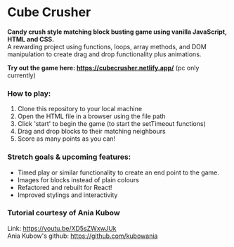 # Cube Crusher

**Candy crush style matching block busting game using vanilla JavaScript, HTML and CSS.**      
A rewarding project using functions, loops, array methods, and DOM manipulation to create drag and drop functionality plus animations.

**Try out the game here: https://cubecrusher.netlify.app/**
(pc only currently)

### How to play:
1. Clone this repository to your local machine
2. Open the HTML file in a browser using the file path
3. Click 'start' to begin the game (to start the setTimeout functions)
4. Drag and drop blocks to their matching neighbours
5. Score as many points as you can!


### Stretch goals & upcoming features:
- Timed play or similar functionality to create an end point to the game.
- Images for blocks instead of plain colours
- Refactored and rebuilt for React!
- Improved stylings and interactivity

### Tutorial courtesy of Ania Kubow 
Link: https://youtu.be/XD5sZWxwJUk    
Ania Kubow's github: https://github.com/kubowania
